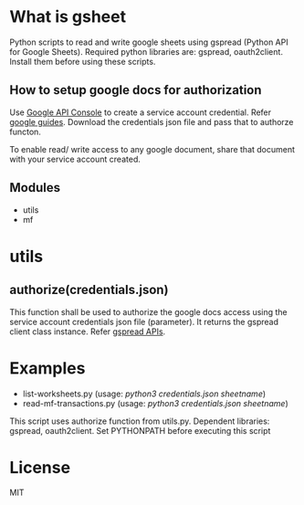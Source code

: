 # What is gsheet
Python scripts to read and write google sheets using gspread (Python API for Google Sheets). Required python libraries are: gspread, oauth2client. Install them before using these scripts.

## How to setup google docs for authorization
Use [Google API Console](https://console.developers.google.com/) to create a service account credential. Refer [google guides](https://developers.google.com/sheets/api/guides/authorizing). Download the credentials json file and pass that to authorze functon.

To enable read/ write access to any google document, share that document with your service account created.

## Modules
* utils
* mf

# utils
## authorize(credentials.json)
This function shall be used to authorize the google docs access using the service account credentials json file (parameter). It returns the gspread client class instance.
Refer [gspread APIs](https://gspread.readthedocs.io/en/latest/index.html).

# Examples
* list-worksheets.py (usage: *python3 credentials.json sheetname*)
* read-mf-transactions.py (usage: *python3 credentials.json sheetname*)

This script uses authorize function from utils.py. Dependent libraries: gspread, oauth2client.
Set PYTHONPATH before executing this script

# License
MIT
